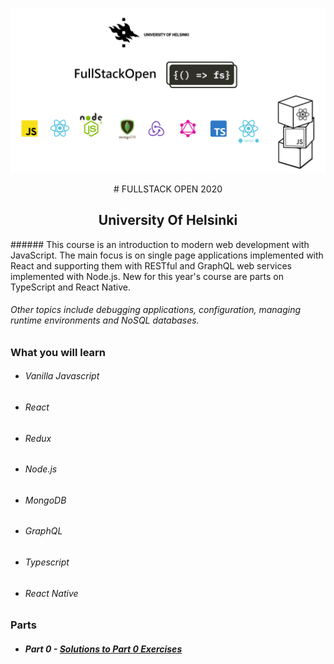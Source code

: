 <p align="center">
  <img src="Assets/FULLSTACKOPEN-LOGO.png" />
</p>
<div align="center">
# FULLSTACK OPEN 2020
<h2> University Of Helsinki</h2>
</div>
###### This course is an introduction to modern web development with JavaScript. The main focus is on single page applications implemented with React and supporting them with RESTful and GraphQL web services implemented with Node.js. New for this year's course are parts on TypeScript and React Native.

###### Other topics include debugging applications, configuration, managing runtime environments and NoSQL databases.

### What you will learn
* ###### Vanilla Javascript
* ###### React
* ###### Redux
* ###### Node.js
* ###### MongoDB
* ###### GraphQL
* ###### Typescript
* ###### React Native

### Parts
* ##### Part 0 - [Solutions to Part 0 Exercises](https://github.com/ArmantoArisRoutsis/FullStack-Open-2020/tree/main/part0)
